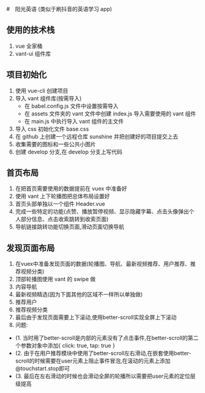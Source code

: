 #　阳光英语 (类似于刷抖音的英语学习 app)

## 使用的技术栈

1.  vue 全家桶
2.  vant-ui 组件库

## 项目初始化

1.  使用 vue-cli 创建项目
2.  导入 vant 组件库(按需导入)
    - 在 babel.config.js 文件中设置按需导入
    - 在 assets 文件夹的 vant 文件中创建 index.js 导入需要使用的 vant 组件
    - 在 main.js 中执行导入 vant 组件的主文件
3.  导入 css 初始化文件 base.css
4.  在 github 上创建一个远程仓库 sunshine 并把创建好的项目提交上去
5.  收集需要的图标和一些公共小图片
6.  创建 develop 分支,在 develop 分支上写代码

## 首页布局

1. 在把首页需要使用的数据提前在 vuex 中准备好
2. 使用 vant 上下轮播图把总体布局设置好
3. 首页头部单独以一个组件 Header.vue
4. 完成一些特定的功能(点赞、播放暂停视频、显示隐藏字幕、点击头像弹出个人部分信息、点击收索跳转到收索页面)
5. 导航链接跳转功能切换页面,滑动页面切换导航

## 发现页面布局
1. 在vuex中准备发现页面的数据(轮播图、导航、最新视频推荐、用户推荐、推荐视频分类)
2. 顶部轮播图使用 vant 的 swipe 做
3. 内容导航
4. 最新视频精选(因为下面其他的区域不一样所以单独做)
5. 推荐用户
6. 推荐视频分类
7. 最后由于发现页面需要上下滚动,使用better-scroll实现全屏上下滚动
8. 问题:
  + (1. 当时用了better-scroll是内部的元素没有了点击事件,在better-scroll的第二个参数对象中添加{ click: true, tap: true }
  + (2. 由于在用户推荐模块中使用了better-scroll左右滑动,在嵌套使用better-scroll的时候需要在user元素上阻止事件冒泡,在滚动的元素上添加 @touchstart.stop即可
  + (3. 最后在左右滑动的时候也会滑动全屏的轮播所以需要把user元素的定位层级提高
